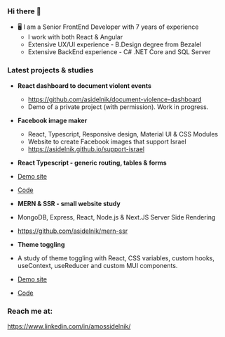 ### Hi there 👋

- 🖥️ I am a Senior FrontEnd Developer with 7 years of experience
  - I work with both React & Angular
  - Extensive UX/UI experience - B.Design degree from Bezalel
  - Extensive BackEnd experience - C# .NET Core and SQL Server
  
### Latest projects & studies
- **React dashboard to document violent events**
  - https://github.com/asidelnik/document-violence-dashboard
  - Demo of a private project (with permission). Work in progress.

- **Facebook image maker**
  - React, Typescript, Responsive design, Material UI & CSS Modules
  - Website to create Facebook images that support Israel
  - https://asidelnik.github.io/support-israel

- **React Typescript - generic routing, tables & forms**
 - [Demo site](https://asidelnik.github.io/react-typescript-generics/#/databases/items)
 - [Code](https://github.com/asidelnik/react-typescript-generics)

- **MERN & SSR - small website study**
 - MongoDB, Express, React, Node.js & Next.JS Server Side Rendering
 - https://github.com/asidelnik/mern-ssr

- **Theme toggling**
 - A study of theme toggling with React, CSS variables, custom hooks, useContext, useReducer and custom MUI components.
 - [Demo site](https://asidelnik.github.io/theme-toggling--css-variables/)
 - [Code](https://github.com/asidelnik/theme-toggling--css-variables)
   
### Reach me at:
https://www.linkedin.com/in/amossidelnik/
